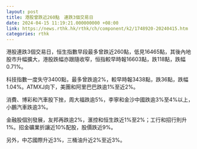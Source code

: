 ```yaml
---
layout: post
title: 港股曾跌近260點　連跌3個交易日
date: 2024-04-15 11:19:21.000000000 +08:00
link: https://news.rthk.hk/rthk/ch/component/k2/1748920-20240415.htm
categories: rthk
---
```


港股連跌3個交易日，恒生指數早段最多曾跌近260點，低見16465點，其後內地股市升幅擴大，港股跌幅亦跟隨收窄，恒指較早時報16603點，跌118點，跌幅0.71%。

科技指數一度失守3400點，最多曾跌逾2%，較早時報3438點，跌36點，跌幅1.04%。ATMXJ向下，美團和阿里巴巴跌逾1%至近2%。

消費、博彩和汽車股下挫，周大福跌逾5%，李寧和金沙中國跌逾3%至4%以上，小鵬汽車跌逾3%。

金融股個別發展，友邦再跌逾2%，滙控和恒生跌近1%至2%；工行和招行則升1%。招金礦業折讓近10%配股，股價跌近9%。

另外，中芯國際升近3%，三桶油升近2%至近3%。
